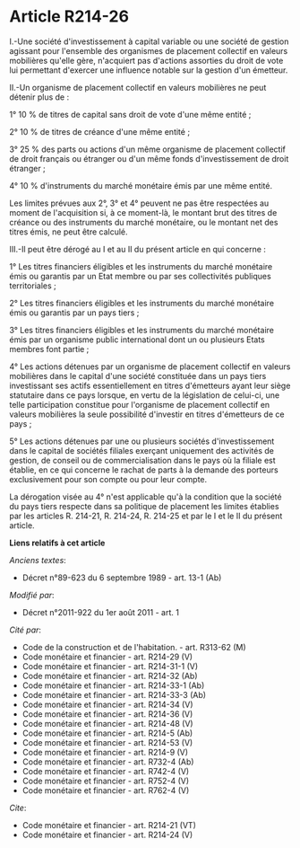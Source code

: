 # Article R214-26

I.-Une société d'investissement à capital variable ou une société de gestion agissant pour l'ensemble des organismes de
placement collectif en valeurs mobilières qu'elle gère, n'acquiert pas d'actions assorties du droit de vote lui permettant
d'exercer une influence notable sur la gestion d'un émetteur. 

II.-Un organisme de placement collectif en valeurs mobilières ne peut détenir plus de : 

1° 10 % de titres de capital sans droit de vote d'une même entité ; 

2° 10 % de titres de créance d'une même entité ; 

3° 25 % des parts ou actions d'un même organisme de placement collectif de droit français ou étranger ou d'un même fonds
d'investissement de droit étranger ; 

4° 10 % d'instruments du marché monétaire émis par une même entité. 

Les limites prévues aux 2°, 3° et 4° peuvent ne pas être respectées au moment de l'acquisition si, à ce moment-là, le montant
brut des titres de créance ou des instruments du marché monétaire, ou le montant net des titres émis, ne peut être calculé. 

III.-Il peut être dérogé au I et au II du présent article en qui concerne : 

1° Les titres financiers éligibles et les instruments du marché monétaire émis ou garantis par un Etat membre ou par ses
collectivités publiques territoriales ; 

2° Les titres financiers éligibles et les instruments du marché monétaire émis ou garantis par un pays tiers ; 

3° Les titres financiers éligibles et les instruments du marché monétaire émis par un organisme public international dont un
ou plusieurs Etats membres font partie ; 

4° Les actions détenues par un organisme de placement collectif en valeurs mobilières dans le capital d'une société
constituée dans un pays tiers investissant ses actifs essentiellement en titres d'émetteurs ayant leur siège statutaire dans
ce pays lorsque, en vertu de la législation de celui-ci, une telle participation constitue pour l'organisme de placement
collectif en valeurs mobilières la seule possibilité d'investir en titres d'émetteurs de ce pays ; 

5° Les actions détenues par une ou plusieurs sociétés d'investissement dans le capital de sociétés filiales exerçant
uniquement des activités de gestion, de conseil ou de commercialisation dans le pays où la filiale est établie, en ce qui
concerne le rachat de parts à la demande des porteurs exclusivement pour son compte ou pour leur compte. 

La dérogation visée au 4° n'est applicable qu'à la condition que la société du pays tiers respecte dans sa politique de
placement les limites établies par les articles R. 214-21, R. 214-24, R. 214-25 et par le I et le II du présent article.

**Liens relatifs à cet article**

_Anciens textes_:

  - Décret n°89-623 du 6 septembre 1989 - art. 13-1 (Ab)

_Modifié par_:

  - Décret n°2011-922 du 1er août 2011 - art. 1

_Cité par_:

  - Code de la construction et de l'habitation. - art. R313-62 (M)
  - Code monétaire et financier - art. R214-29 (V)
  - Code monétaire et financier - art. R214-31-1 (V)
  - Code monétaire et financier - art. R214-32 (Ab)
  - Code monétaire et financier - art. R214-33-1 (Ab)
  - Code monétaire et financier - art. R214-33-3 (Ab)
  - Code monétaire et financier - art. R214-34 (V)
  - Code monétaire et financier - art. R214-36 (V)
  - Code monétaire et financier - art. R214-48 (V)
  - Code monétaire et financier - art. R214-5 (Ab)
  - Code monétaire et financier - art. R214-53 (V)
  - Code monétaire et financier - art. R214-9 (V)
  - Code monétaire et financier - art. R732-4 (Ab)
  - Code monétaire et financier - art. R742-4 (V)
  - Code monétaire et financier - art. R752-4 (V)
  - Code monétaire et financier - art. R762-4 (V)

_Cite_:

  - Code monétaire et financier - art. R214-21 (VT)
  - Code monétaire et financier - art. R214-24 (V)
